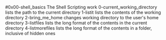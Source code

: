 #0x00-shell_basics
The Shell Scripting work
0-current_working_directory lists the path to the current directory
1-listit lists the contents of the working directory
2-bring_me_home changes working directory to the user's home directory
3-listfiles lists the long format of the contents in the current directory
4-listmorefiles lists the long format of the contents in a folder, inclusive of hidden ones